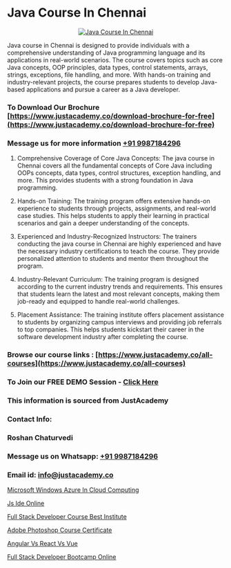 # Java Course In Chennai

<p align="center">
  <a href="https://justacademy.co/course-detail/core-java-training">
    <img src="https://justacademy.co/storage2/course_image/1677245426_course_image.webp" alt="Java Course In Chennai">
  </a>
</p>


Java course in Chennai is designed to provide individuals with a comprehensive understanding of Java programming language and its applications in real-world scenarios. The course covers topics such as core Java concepts, OOP principles, data types, control statements, arrays, strings, exceptions, file handling, and more. With hands-on training and industry-relevant projects, the course prepares students to develop Java-based applications and pursue a career as a Java developer.
### To Download Our Brochure [https://www.justacademy.co/download-brochure-for-free](https://www.justacademy.co/download-brochure-for-free)
### Message us for more information [+91 9987184296](https://api.whatsapp.com/send?phone=919987184296)
1) Comprehensive Coverage of Core Java Concepts: The java course in Chennai covers all the fundamental concepts of Core Java including OOPs concepts, data types, control structures, exception handling, and more. This provides students with a strong foundation in Java programming.

2) Hands-on Training: The training program offers extensive hands-on experience to students through projects, assignments, and real-world case studies. This helps students to apply their learning in practical scenarios and gain a deeper understanding of the concepts.

3) Experienced and Industry-Recognized Instructors: The trainers conducting the java course in Chennai are highly experienced and have the necessary industry certifications to teach the course. They provide personalized attention to students and mentor them throughout the program.

4) Industry-Relevant Curriculum: The training program is designed according to the current industry trends and requirements. This ensures that students learn the latest and most relevant concepts, making them job-ready and equipped to handle real-world challenges.

5) Placement Assistance: The training institute offers placement assistance to students by organizing campus interviews and providing job referrals to top companies. This helps students kickstart their career in the software development industry after completing the course.

### Browse our course links : [https://www.justacademy.co/all-courses](https://www.justacademy.co/all-courses) 
### To Join our FREE DEMO Session - [Click Here](https://www.justacademy.co/register-for-course-demo)


### This information is sourced from JustAcademy
### Contact Info:
### Roshan Chaturvedi
### Message us on Whatsapp: [+91 9987184296](https://api.whatsapp.com/send?phone=919987184296)
### Email id: [info@justacademy.co](mailto:info@justacademy.co)
                
[Microsoft Windows Azure In Cloud Computing](https://www.linkedin.com/pulse/microsoft-windows-azure-cloud-computing-justacademy-chandigarh-q6s4e?trackingId=HVTp6LZp0RaiPDpgqnXL9Q%3D%3D&lipi=urn%3Ali%3Apage%3Ad_flagship3_company_admin%3B6y121Lb6Rd%2BUFuxjX43O5A%3D%3D)

[Js Ide Online](https://www.linkedin.com/pulse/js-ide-online-justacademy-jaipur-7dtjc?trackingId=sy8pEAyL8FsgKdRKnVFMoQ%3D%3D&lipi=urn%3Ali%3Apage%3Ad_flagship3_company_admin%3BAVJRhwTBSMSM%2FVRCHlBI2Q%3D%3D)

[Full Stack Developer Course Best Institute](https://medium.com/@ranepooja/full-stack-developer-course-best-institute-359bda647fda)

[Adobe Photoshop Course Certificate](https://medium.com/@ranepooja/adobe-photoshop-course-certificate-ed69516fb638)

[Angular Vs React Vs Vue](https://justacademyin.github.io/Articles/Angular-Vs-React-Vs-Vue)

[Full Stack Developer Bootcamp Online](https://justacademyin.github.io/justacademy/full-stack-developer-bootcamp-online)

